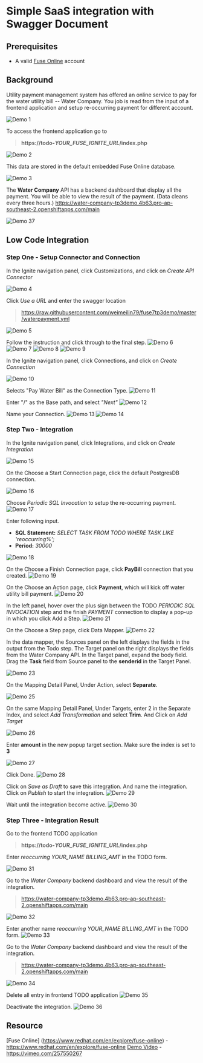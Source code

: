 # Simple SaaS integration with Swagger Document

## Prerequisites
* A valid [Fuse Online](https://www.redhat.com/en/explore/fuse-online) account 

## Background

Utility payment management system has offered an online service to pay for the water utility bill -- Water Company. You job is read from the input of a frontend application and setup re-occurring payment for different account. 
 
![Demo 1](images/01-Step-01.png)

To access the frontend application go to 
> **https://todo-*YOUR_FUSE_IGNITE_URL*/index.php**

![Demo 2](images/01-Step-02.png)

This data are stored in the default embedded Fuse Online database. 

![Demo 3](images/01-Step-03.png)

The **Water Company** API has a backend dashboard that display all the payment. You will be able to view the result of the payment. 
(Data cleans every three hours.)
https://water-company-tp3demo.4b63.pro-ap-southeast-2.openshiftapps.com/main

![Demo 37](images/01-Step-37.png)

## Low Code Integration

### Step One - Setup Connector and Connection

In the Ignite navigation panel, click Customizations, and click on *Create API Connector*

![Demo 4](images/01-Step-04.png) 

Click *Use a URL* and enter the swagger location

> https://raw.githubusercontent.com/weimeilin79/fuse7tp3demo/master/waterpayment.yml
  
![Demo 5](images/01-Step-05.png) 

Follow the instruction and click through to the final step. 
![Demo 6](images/01-Step-06.png) 
![Demo 7](images/01-Step-07.png) 
![Demo 8](images/01-Step-08.png) 
![Demo 9](images/01-Step-09.png)

In the Ignite navigation panel, click Connections, and click on *Create Connection*

![Demo 10](images/01-Step-10.png)

Selects "Pay Water Bill" as the Connection Type.
![Demo 11](images/01-Step-11.png)

Enter "/" as the Base path, and select *"Next"*
![Demo 12](images/01-Step-12.png)

Name your Connection.
![Demo 13](images/01-Step-13.png)
![Demo 14](images/01-Step-14.png)


### Step Two - Integration

In the Ignite navigation panel, click Integrations, and click on *Create Integration*

![Demo 15](images/01-Step-15.png)

On the Choose a Start Connection page, click the default PostgresDB connection.

![Demo 16](images/01-Step-16.png)

Choose *Periodic SQL Invocation* to setup the re-occurring payment.
![Demo 17](images/01-Step-17.png)

Enter following input. 

* **SQL Statement:** *SELECT TASK FROM TODO WHERE TASK LIKE 'reoccurring%';*
* **Period:** *30000*

![Demo 18](images/01-Step-18.png)

On the Choose a Finish Connection page, click **PayBill** connection that you created.
![Demo 19](images/01-Step-19.png)

On the Choose an Action page, click **Payment**, which will kick off water utility bill payment.
![Demo 20](images/01-Step-20.png)

In the left panel, hover over the plus sign between the TODO *PERIODIC SQL INVOCATION* step and the finish *PAYMENT* connection to display a pop-up in which you click Add a Step.
![Demo 21](images/01-Step-21.png)

On the Choose a Step page, click Data Mapper. 
![Demo 22](images/01-Step-22.png)

In the data mapper, the Sources panel on the left displays the fields in the output from the Todo step. The Target panel on the right displays the fields from the Water Company API. In the Target panel, expand the body field. Drag the **Task** field from Source panel to the **senderid** in the Target Panel.

![Demo 23](images/01-Step-23.png)

On the Mapping Detail Panel, Under Action, select **Separate**.

![Demo 25](images/01-Step-25.png)

On the same Mapping Detail Panel, Under Targets, enter 2 in the Separate Index, and select *Add Transformation* and select **Trim**. And Click on *Add Target*

![Demo 26](images/01-Step-26.png)

Enter **amount** in the new popup target section. Make sure the index is set to **3**

![Demo 27](images/01-Step-27.png)

Click Done. 
![Demo 28](images/01-Step-28.png)

Click on *Save as Draft* to save this integration. And name the integration. Click on *Publish* to start the integration.
![Demo 29](images/01-Step-29.png)

Wait until the integration become active.
![Demo 30](images/01-Step-30.png)


### Step Three - Integration Result

Go to the frontend TODO application

> **https://todo-*YOUR_FUSE_IGNITE_URL*/index.php**

Enter *reoccurring YOUR_NAME BILLING_AMT* in the TODO form.

![Demo 31](images/01-Step-31.png)

Go to the *Water Company* backend dashboard and view the result of the integration. 
> https://water-company-tp3demo.4b63.pro-ap-southeast-2.openshiftapps.com/main

![Demo 32](images/01-Step-32.png)

Enter another name *reoccurring YOUR_NAME BILLING_AMT* in the TODO form.
![Demo 33](images/01-Step-33.png)

Go to the *Water Company* backend dashboard and view the result of the integration. 
> https://water-company-tp3demo.4b63.pro-ap-southeast-2.openshiftapps.com/main

![Demo 34](images/01-Step-34.png)

Delete all entry in frontend TODO application
![Demo 35](images/01-Step-35.png)

Deactivate the integration.
![Demo 36](images/01-Step-36.png)

## Resource
[Fuse Online] (https://www.redhat.com/en/explore/fuse-online) - https://www.redhat.com/en/explore/fuse-online
[Demo Video](https://vimeo.com/257550267) - https://vimeo.com/257550267